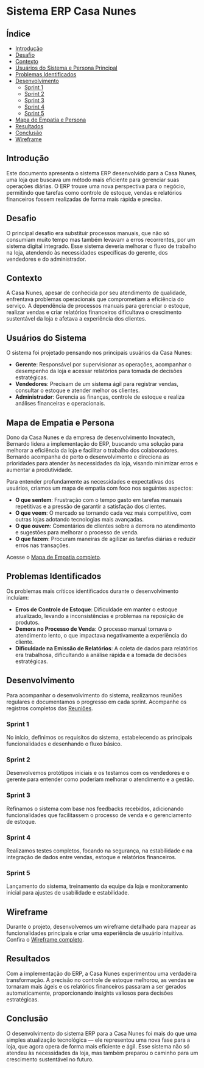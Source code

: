 # Sistema ERP Casa Nunes

## Índice
- [Introdução](#introdução)
- [Desafio](#desafio)
- [Contexto](#contexto)
- [Usuários do Sistema e Persona Principal](#usuários-do-sistema-e-persona-principal)
- [Problemas Identificados](#problemas-identificados)
- [Desenvolvimento](#desenvolvimento)
  - [Sprint 1](#sprint-1)
  - [Sprint 2](#sprint-2)
  - [Sprint 3](#sprint-3)
  - [Sprint 4](#sprint-4)
  - [Sprint 5](#sprint-5)
- [Mapa de Empatia e Persona](#mapa-de-empatia-e-persona)
- [Resultados](#resultados)
- [Conclusão](#conclusão)
- [Wireframe](#wireframe)

## Introdução
Este documento apresenta o sistema ERP desenvolvido para a Casa Nunes, uma loja que buscava um método mais eficiente para gerenciar suas operações diárias. O ERP trouxe uma nova perspectiva para o negócio, permitindo que tarefas como controle de estoque, vendas e relatórios financeiros fossem realizadas de forma mais rápida e precisa.

## Desafio
O principal desafio era substituir processos manuais, que não só consumiam muito tempo mas também levavam a erros recorrentes, por um sistema digital integrado. Esse sistema deveria melhorar o fluxo de trabalho na loja, atendendo às necessidades específicas do gerente, dos vendedores e do administrador.

## Contexto
A Casa Nunes, apesar de conhecida por seu atendimento de qualidade, enfrentava problemas operacionais que comprometiam a eficiência do serviço. A dependência de processos manuais para gerenciar o estoque, realizar vendas e criar relatórios financeiros dificultava o crescimento sustentável da loja e afetava a experiência dos clientes.

## Usuários do Sistema
O sistema foi projetado pensando nos principais usuários da Casa Nunes:
- **Gerente**: Responsável por supervisionar as operações, acompanhar o desempenho da loja e acessar relatórios para tomada de decisões estratégicas.
- **Vendedores**: Precisam de um sistema ágil para registrar vendas, consultar o estoque e atender melhor os clientes.
- **Administrador**: Gerencia as finanças, controle de estoque e realiza análises financeiras e operacionais.

## Mapa de Empatia e Persona
Dono da Casa Nunes e da empresa de desenvolvimento Inovatech, Bernardo lidera a implementação do ERP, buscando uma solução para melhorar a eficiência da loja e facilitar o trabalho dos colaboradores. Bernardo acompanha de perto o desenvolvimento e direciona as prioridades para atender às necessidades da loja, visando minimizar erros e aumentar a produtividade.

Para entender profundamente as necessidades e expectativas dos usuários, criamos um mapa de empatia com foco nos seguintes aspectos:

- **O que sentem**: Frustração com o tempo gasto em tarefas manuais repetitivas e a pressão de garantir a satisfação dos clientes.
- **O que veem**: O mercado se tornando cada vez mais competitivo, com outras lojas adotando tecnologias mais avançadas.
- **O que ouvem**: Comentários de clientes sobre a demora no atendimento e sugestões para melhorar o processo de venda.
- **O que fazem**: Procuram maneiras de agilizar as tarefas diárias e reduzir erros nas transações.

Acesse o [Mapa de Empatia completo](https://github.com/BAttomic/Inovatech/tree/main/Mapa_de_Empatia).

## Problemas Identificados
Os problemas mais críticos identificados durante o desenvolvimento incluíam:
- **Erros de Controle de Estoque**: Dificuldade em manter o estoque atualizado, levando a inconsistências e problemas na reposição de produtos.
- **Demora no Processo de Venda**: O processo manual tornava o atendimento lento, o que impactava negativamente a experiência do cliente.
- **Dificuldade na Emissão de Relatórios**: A coleta de dados para relatórios era trabalhosa, dificultando a análise rápida e a tomada de decisões estratégicas.

## Desenvolvimento
Para acompanhar o desenvolvimento do sistema, realizamos reuniões regulares e documentamos o progresso em cada sprint. Acompanhe os registros completos das [Reuniões](https://github.com/BAttomic/Inovatech/tree/main/Reuniões).

### Sprint 1
No início, definimos os requisitos do sistema, estabelecendo as principais funcionalidades e desenhando o fluxo básico.

### Sprint 2
Desenvolvemos protótipos iniciais e os testamos com os vendedores e o gerente para entender como poderiam melhorar o atendimento e a gestão.

### Sprint 3
Refinamos o sistema com base nos feedbacks recebidos, adicionando funcionalidades que facilitassem o processo de venda e o gerenciamento de estoque.

### Sprint 4
Realizamos testes completos, focando na segurança, na estabilidade e na integração de dados entre vendas, estoque e relatórios financeiros.

### Sprint 5
Lançamento do sistema, treinamento da equipe da loja e monitoramento inicial para ajustes de usabilidade e estabilidade.

## Wireframe
Durante o projeto, desenvolvemos um wireframe detalhado para mapear as funcionalidades principais e criar uma experiência de usuário intuitiva. Confira o [Wireframe completo](https://github.com/BAttomic/Inovatech/tree/main/Wireframe).

## Resultados
Com a implementação do ERP, a Casa Nunes experimentou uma verdadeira transformação. A precisão no controle de estoque melhorou, as vendas se tornaram mais ágeis e os relatórios financeiros passaram a ser gerados automaticamente, proporcionando insights valiosos para decisões estratégicas.

## Conclusão
O desenvolvimento do sistema ERP para a Casa Nunes foi mais do que uma simples atualização tecnológica — ele representou uma nova fase para a loja, que agora opera de forma mais eficiente e ágil. Esse sistema não só atendeu às necessidades da loja, mas também preparou o caminho para um crescimento sustentável no futuro.
